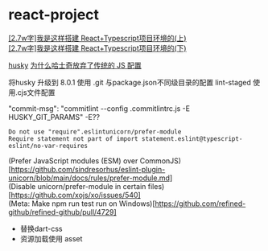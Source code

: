 # react-project

[\[2.7w字\]我是这样搭建 React+Typescript项目环境的(上)](https://juejin.cn/post/6860129883398668296)  
[\[2.7w字\]我是这样搭建 React+Typescript项目环境的(下)](https://juejin.cn/post/6860134655568871437)


[husky](https://typicode.github.io/husky/#/)
[为什么哈士奇放弃了传统的 JS 配置](https://blog.typicode.com/husky-git-hooks-javascript-config/)

将husky 升级到 8.0.1 使用 .git 与package.json不同级目录的配置
lint-staged 使用.cjs文件配置

 "commit-msg": "commitlint --config .commitlintrc.js -E HUSKY_GIT_PARAMS" -E??



```
Do not use "require".eslintunicorn/prefer-module
Require statement not part of import statement.eslint@typescript-eslint/no-var-requires
```
(Prefer JavaScript modules (ESM) over CommonJS)[https://github.com/sindresorhus/eslint-plugin-unicorn/blob/main/docs/rules/prefer-module.md]  
(Disable unicorn/prefer-module in certain files)[https://github.com/xojs/xo/issues/540]  
(Meta: Make npm run test run on Windows)[https://github.com/refined-github/refined-github/pull/4729]


<!-- https://www.jianshu.com/p/e687aa625f71 -->

- 替换dart-css
- 资源加载使用 asset

